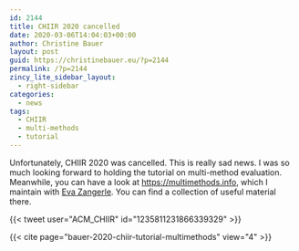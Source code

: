 ```yaml
---
id: 2144
title: CHIIR 2020 cancelled
date: 2020-03-06T14:04:03+00:00
author: Christine Bauer
layout: post
guid: https://christinebauer.eu/?p=2144
permalink: /?p=2144
zincy_lite_sidebar_layout:
  - right-sidebar
categories:
  - news
tags:
  - CHIIR
  - multi-methods
  - tutorial
---
```

Unfortunately, CHIIR 2020 was cancelled. This is really sad news. I was so much looking forward to holding the tutorial on multi-method evaluation. Meanwhile, you can have a look at <a href="https://multimethods.info" rel="noopener noreferrer" target="_blank">https://multimethods.info</a>, which I maintain with <a href="https://evazangerle.at" rel="noopener noreferrer" target="_blank">Eva Zangerle</a>. You can find a collection of useful material there.

{{< tweet user="ACM_CHIIR" id="1235811231866339329" >}}


{{< cite page="bauer-2020-chiir-tutorial-multimethods" view="4" >}}